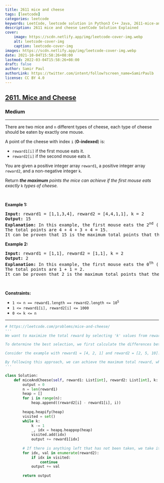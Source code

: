 ```yaml
---
title: 2611 mice and cheese
tags: [leetcode]
categories: leetcode
keywords: LeetCode, leetcode solution in Python3 C++ Java, 2611-mice-and-cheese solution
description: 2611 mice and cheese LeetCode Solution Explained
cover:
    image: https://scdn.netlify.app/img/leetcode-cover-img.webp
    alt: leetcode-cover-img
    caption: leetcode-cover-img
images: https://scdn.netlify.app/img/leetcode-cover-img.webp
date: 2021-10-04T15:58:26+08:00
lastmod: 2022-03-04T15:58:26+08:00
draft: false
author: Samir Paul
authorLink: https://twitter.com/intent/follow?screen_name=SamirPaulb
license: CC BY 4.0
---
```



<h2><a href="https://leetcode.com/problems/mice-and-cheese/">2611. Mice and Cheese</a></h2><h3>Medium</h3><hr><div><p>There are two mice and <code>n</code> different types of cheese, each type of cheese should be eaten by exactly one mouse.</p>

<p>A point of the cheese with index <code>i</code> (<strong>0-indexed</strong>) is:</p>

<ul>
	<li><code>reward1[i]</code> if the first mouse eats it.</li>
	<li><code>reward2[i]</code> if the second mouse eats it.</li>
</ul>

<p>You are given a positive integer array <code>reward1</code>, a positive integer array <code>reward2</code>, and a non-negative integer <code>k</code>.</p>

<p>Return <em><strong>the maximum</strong> points the mice can achieve if the first mouse eats exactly </em><code>k</code><em> types of cheese.</em></p>

<p>&nbsp;</p>
<p><strong class="example">Example 1:</strong></p>

<pre><strong>Input:</strong> reward1 = [1,1,3,4], reward2 = [4,4,1,1], k = 2
<strong>Output:</strong> 15
<strong>Explanation:</strong> In this example, the first mouse eats the 2<sup>nd</sup>&nbsp;(0-indexed) and the 3<sup>rd</sup>&nbsp;types of cheese, and the second mouse eats the 0<sup>th</sup>&nbsp;and the 1<sup>st</sup> types of cheese.
The total points are 4 + 4 + 3 + 4 = 15.
It can be proven that 15 is the maximum total points that the mice can achieve.
</pre>

<p><strong class="example">Example 2:</strong></p>

<pre><strong>Input:</strong> reward1 = [1,1], reward2 = [1,1], k = 2
<strong>Output:</strong> 2
<strong>Explanation:</strong> In this example, the first mouse eats the 0<sup>th</sup>&nbsp;(0-indexed) and 1<sup>st</sup>&nbsp;types of cheese, and the second mouse does not eat any cheese.
The total points are 1 + 1 = 2.
It can be proven that 2 is the maximum total points that the mice can achieve.
</pre>

<p>&nbsp;</p>
<p><strong>Constraints:</strong></p>

<ul>
	<li><code>1 &lt;= n == reward1.length == reward2.length &lt;= 10<sup>5</sup></code></li>
	<li><code>1 &lt;= reward1[i],&nbsp;reward2[i] &lt;= 1000</code></li>
	<li><code>0 &lt;= k &lt;= n</code></li>
</ul>
</div>

---




```python
# https://leetcode.com/problems/mice-and-cheese/
'''
We want to maximize the total reward by selecting 'k' values from reward1 and everything remaining from reward2. To achieve this, we need to carefully choose values from reward1, as selecting an index in reward1 will make that index unavailable in reward2.

To determine the best selection, we first calculate the differences between the corresponding elements of reward2 and reward1. Then, we identify the 'k' largest positive differences, which indicate the most optimal selections from reward1.

Consider the example with reward1 = [4, 2, 1] and reward2 = [2, 5, 10]. The differences are calculated as follows: 2 - 4 = -2, 5 - 2 = 3, 10 - 1 = 9, resulting in the array [(-2, 0), (3, 1), (9, 2)]. Notice that we keep track of the index by storing tuples (value, index). In this case, if k = 2, we should select the values 4 and 2 from reward1, as they correspond to the largest positive differences. Next, we can take the remaining available value from reward2, which is 10.

By following this approach, we can achieve the maximum total reward, which is the sum of these values: 4 + 2 + 10 = 16.
'''

class Solution:
    def miceAndCheese(self, reward1: List[int], reward2: List[int], k: int) -> int:
        output = 0
        n = len(reward1)
        heap = []
        for i in range(n):
            heap.append((reward2[i] - reward1[i], i))
            
        heapq.heapify(heap)
        visited = set()
        while k:
            k -= 1
            _, idx = heapq.heappop(heap)
            visited.add(idx)
            output += reward1[idx]
            
        # If there is anything left that has not been taken, we take it from reward2.
        for idx, val in enumerate(reward2):
            if idx in visited:
                continue
            output += val
        
        return output

```
